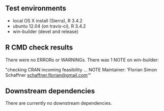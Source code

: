 
## Test environments
* local OS X install (Sierra), R 3.4.2
* ubuntu 12.04 (on travis-ci), R 3.4.2
* win-builder (devel and release)

## R CMD check results
There were no ERRORs or WARNINGs. There was 1 NOTE on win-builder:

"checking CRAN incoming feasibility ... NOTE
Maintainer: 'Florian Simon Schaffner <schaffner.florian@gmail.com>'"

## Downstream dependencies
There are currently no downstream dependencies.
